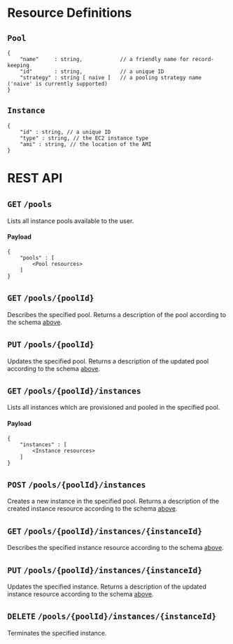 # Resource Definitions

## `Pool`

```
{
	"name"     : string,            // a friendly name for record-keeping
	"id"       : string,            // a unique ID
	"strategy" : string [ naive ]   // a pooling strategy name ('naive' is currently supported)
}
```

## `Instance`

```
{
	"id" : string, // a unique ID
	"type" : string, // the EC2 instance type
	"ami" : string, // the location of the AMI
}
```

# REST API

## `GET` `/pools`
Lists all instance pools available to the user.

#### Payload
```
{
	"pools" : [
		<Pool resources>
	]
}
```

## `GET` `/pools/{poolId}`
Describes the specified pool. Returns a description of the pool according to the schema [above](#pool).

## `PUT` `/pools/{poolId}`
Updates the specified pool. Returns a description of the updated pool according to the schema [above](#pool).

## `GET` `/pools/{poolId}/instances`
Lists all instances which are provisioned and pooled in the specified pool.

#### Payload
```
{
	"instances" : [
		<Instance resources>
	]
}
```

## `POST` `/pools/{poolId}/instances`
Creates a new instance in the specified pool. Returns a description of the created instance resource according to the schema [above](#instance).

## `GET` `/pools/{poolId}/instances/{instanceId}`
Describes the specified instance resource according to the schema [above](#instance).

## `PUT` `/pools/{poolId}/instances/{instanceId}`
Updates the specified instance. Returns a description of the updated instance resource according to the schema [above](#instance).

## `DELETE` `/pools/{poolId}/instances/{instanceId}`
Terminates the specified instance.